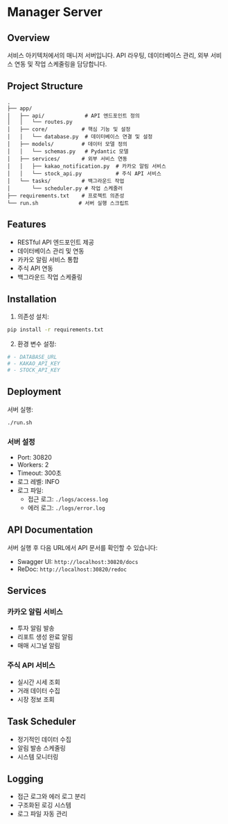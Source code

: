 # Manager Server

## Overview
서비스 아키텍처에서의 매니저 서버입니다. API 라우팅, 데이터베이스 관리, 외부 서비스 연동 및 작업 스케줄링을 담당합니다.

## Project Structure
```
.
├── app/
│   ├── api/             # API 엔드포인트 정의
│   │   └── routes.py
│   ├── core/           # 핵심 기능 및 설정
│   │   └── database.py  # 데이터베이스 연결 및 설정
│   ├── models/         # 데이터 모델 정의
│   │   └── schemas.py   # Pydantic 모델
│   ├── services/       # 외부 서비스 연동
│   │   ├── kakao_notification.py  # 카카오 알림 서비스
│   │   └── stock_api.py           # 주식 API 서비스
│   └── tasks/          # 백그라운드 작업
│       └── scheduler.py # 작업 스케줄러
├── requirements.txt    # 프로젝트 의존성
└── run.sh             # 서버 실행 스크립트
```

## Features
- RESTful API 엔드포인트 제공
- 데이터베이스 관리 및 연동
- 카카오 알림 서비스 통합
- 주식 API 연동
- 백그라운드 작업 스케줄링

## Installation

1. 의존성 설치:
```bash
pip install -r requirements.txt
```

2. 환경 변수 설정:
```bash
# - DATABASE_URL
# - KAKAO_API_KEY
# - STOCK_API_KEY
```

## Deployment

서버 실행:
```bash
./run.sh
```

### 서버 설정
- Port: 30820
- Workers: 2
- Timeout: 300초
- 로그 레벨: INFO
- 로그 파일:
  - 접근 로그: `./logs/access.log`
  - 에러 로그: `./logs/error.log`

## API Documentation

서버 실행 후 다음 URL에서 API 문서를 확인할 수 있습니다:
- Swagger UI: `http://localhost:30820/docs`
- ReDoc: `http://localhost:30820/redoc`

## Services

### 카카오 알림 서비스
- 투자 알림 발송
- 리포트 생성 완료 알림
- 매매 시그널 알림

### 주식 API 서비스
- 실시간 시세 조회
- 거래 데이터 수집
- 시장 정보 조회

## Task Scheduler
- 정기적인 데이터 수집
- 알림 발송 스케줄링
- 시스템 모니터링

## Logging
- 접근 로그와 에러 로그 분리
- 구조화된 로깅 시스템
- 로그 파일 자동 관리